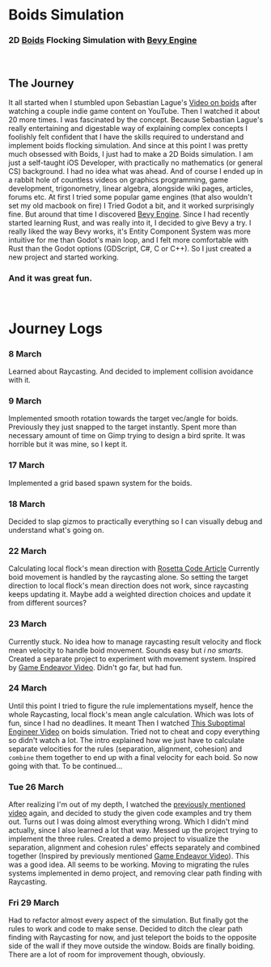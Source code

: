# Boids Simulation
### 2D [Boids](https://en.wikipedia.org/wiki/Boids) Flocking Simulation with [Bevy Engine](https://bevyengine.org)

</br>

## The Journey
It all started when I stumbled upon Sebastian Lague's [Video on boids](https://www.youtube.com/watch?v=bqtqltqcQhw) after watching a couple indie game content on YouTube.
Then I watched it about 20 more times. I was fascinated by the concept.
Because Sebastian Lague's really entertaining and digestable way of explaining complex concepts I foolishly felt confident that I have the skills required to understand and implement boids flocking simulation.
And since at this point I was pretty much obsessed with Boids, I just had to make a 2D Boids simulation.
I am just a self-taught iOS Developer, with practically no mathematics (or general CS) background. I had no idea what was ahead.
And of course I ended up in a rabbit hole of countless videos on graphics programming, game development, trigonometry, linear algebra, alongside wiki pages, articles, forums etc. 
At first I tried some popular game engines (that also wouldn't set my old macbook on fire)
I Tried Godot a bit, and it worked surprisingly fine. But around that time I discovered [Bevy Engine](https://bevyengine.org).
Since I had recently started learning Rust, and was really into it, I decided to give Bevy a try.
I really liked the way Bevy works, it's Entity Component System was more intuitive for me than Godot's main loop, and I felt more comfortable with Rust than the Godot options (GDScript, C#, C or C++).
So I just created a new project and started working.

### And it was **great** fun.

</br>

# Journey Logs
### 8 March
Learned about Raycasting. And decided to implement collision avoidance with it.

### 9 March
Implemented smooth rotation towards the target vec/angle for boids. Previously they just snapped to the target instantly.
Spent more than necessary amount of time on Gimp trying to design a bird sprite. It was horrible but it was mine, so I kept it.

### 17 March
Implemented a grid based spawn system for the boids.

### 18 March
Decided to slap gizmos to practically everything so I can visually debug and understand what's going on.

### 22 March
Calculating local flock's mean direction with [Rosetta Code Article](https://rosettacode.org/wiki/Averages/Mean_angle)
Currently boid movement is handled by the raycasting alone. So setting the target direction to local flock's mean direction does not work, since raycasting keeps updating it. Maybe add a weighted direction choices and update it from different sources?

### 23 March
Currently stuck. No idea how to manage raycasting result velocity and flock mean velocity to handle boid movement. Sounds easy but *i no smarts*.
Created a separate project to experiment with movement system. Inspired by [Game Endeavor Video](https://www.youtube.com/watch?v=6BrZryMz-ac). Didn't go far, but had fun.

### 24 March
Until this point I tried to figure the rule implementations myself, hence the whole Raycasting, local flock's mean angle calculation. Which was lots of fun, since I had no deadlines. It meant 
Then I watched [This Suboptimal Engineer Video](https://www.youtube.com/watch?v=HzR-9tfOJQo) on boids simulation. Tried not to cheat and copy everything so didn't watch a lot. The intro explained how we just have to calculate separate velocities for the rules (separation, alignment, cohesion) and `combine` them together to end up with a final velocity for each boid.
So now going with that. To be continued...

### Tue 26 March
After realizing I'm out of my depth, I watched the [previously mentioned video](https://www.youtube.com/watch?v=HzR-9tfOJQo) again, and decided to study the given code examples and try them out.
Turns out I was doing almost everything wrong. Which I didn't mind actually, since I also learned a lot that way. 
Messed up the project trying to implement the three rules.
Created a demo project to visualize the separation, alignment and cohesion rules' effects separately and combined together (Inspired by previously mentioned [Game Endeavor Video](https://www.youtube.com/watch?v=6BrZryMz-ac)). This was a good idea. All seems to be working.
Moving to migrating the rules systems implemented in demo project, and removing clear path finding with Raycasting.

### Fri 29 March
Had to refactor almost every aspect of the simulation. But finally got the rules to work and code to make sense.
Decided to ditch the clear path finding with Raycasting for now, and just teleport the boids to the opposite side of the wall if they move outside the window.
Boids are finally boiding. There are a lot of room for improvement though, obviously.
